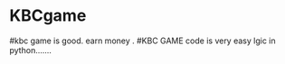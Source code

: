# KBCgame
#kbc game is good.
earn money .
     #KBC GAME code is very easy lgic in python.......
     
